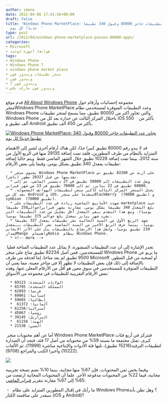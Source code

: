 ```yaml
---
author: imene
date: 2012-04-06 17:41:56+00:00
draft: false
title: 'Windows Phone MarketPlace: تجاوز عدد التطبيقات حاجز 80000 وقبول 340 تطبيقا
  جديدًا كل يوم  '
type: post
url: /2012/04/windows-phone-marketplace-passes-80000-apps/
categories:
- Microsoft
- هواتف/ أجهزة لوحية
tags:
- Windows Phone
- Windows Phone 7
- windows phone market place
- متجر تطبيقات ويندوز فون
- ويندوز فون
- ويندوز فون 7
- ويندوز فون ماركت بلاس
---
```


قدم موقع [All About Windows Phone](http://allaboutwindowsphone.com/news/item/14554_Windows_Phone_Marketplace_pass.php) مجموعة إحصائيات وأرقام حول متجرWindows Phone MarketPlace وعدد التطبيقات المتوفرة لمستخدمي نظام Windows Phone والتي تجاوز أكثر من 80000 تطبيق، مما يسمح لمتجر تطبيقات Windows Phone باحتلال المركز الثالث عن جدارة بعد كل من iOS بأكثر من    550 ألف تطبيق و Android بأكثر من 450 ألف تطبيق.




[![Windows Phone MarketPlace: تجاوز عدد التطبيقات حاجز 80000 وقبول 340 تطبيقا جديدًا كل يوم](https://www.it-scoop.com/wp-content/uploads/2012/04/windows-phone-marketplace-march-2012.jpg)
](https://www.it-scoop.com/wp-content/uploads/2012/04/windows-phone-marketplace-march-2012.jpg)




قد لا يبدو رقم 80000 تطبيق كبيرا جدًا، لكن هناك أرقام أخرى تُشير إلى الاهتمام المتزايد بالنظام من طرف المطورين، فلقد تمت إضافة 29135 منها في الربع الأول من سنة 2012، بينما تمت إضافة 10228 تطبيق خلال الشهر الماضي فقط  ويتم حاليا إضافة تطبيقات بمعدل 340 تطبيق بشكل يومي. وفيما يلي بعض الأرقام:






	  * يحتوي متجر Windows Phone MarketPlace على أزيد من 82200 تطبيق تم تقديمها من قبل 20327 مطور (ناشر).
	  * وصل عدد التطبيقات إلى 50000 تطبيق في 27 ديسمبر الماضي، ثم إلى 60000 تطبيق في 22 يناير، ثم إلى 70000 تطبيق في 23 من شهر فبراير.
	  * يحتل المتجر المركز الثالث كأكبر متجر لتطبيقات الهواتف المحمولة، بعد كل من Android و iOS، متقدما على متجرBlackBerry  (70000 تطبيق) و symbian  (70000 تطبيق).
	  * شهدت الأسابيع الماضية زيادة في عدد التطبيقات على marketplace حيث بلغ المعدل 340 تطبيقا بشكل يومي، مقارنة بشهر فبراير(حوالي250 تطبيقا يوميا)، ومع هذا التقدم يبقى المعدل أقل بقليل من عدد التطبيقات التي نشرت شهر يناير بمعدل بلغ حوالي 375 تطبيقا يوميا.
	  * شهد الربع الأول من السنة الحالية نشر تطبيقات بمعدل 327 تطبيقا يوميا، بينما عرف الربع الأخير من السنة الماضية نشر التطبيقات بــمعدل 210 تطبيق يوميا، ولعل هذا الارتفاع بالتطبيقات يدل على الأثر الايجابي لإصدارMango  واهتمامNokia  بنظام Windows Phone.
	  * <!-- more -->



 تجدر الإشارة إلى أن عدد التطبيقات المنشورة، لا يماثل عدد التطبيقات المتاحة فعليا للمستخدمين، فمن أصل 82234 تطبيق متاح على متجر Windows Phone ما يربو عن 9500 تطبيق لم يعد متاحا، إما لحذفه من طرف Microsoft أو لسحبه من قبل المطور. بالإضافة إلى ذلك فإن بعض التطبيقات لا تظهر إلا في متاجر معينة، مما يعني أن التطبيقات المتوفرة للمستخدمين في سوق معين هو أقل من الأرقام المعلن عنها، وهذه بعض الأرقام التقريبية للتطبيقات في مجموعة من الأسواق:






	  * الولايات المتحدة: 69123
	  * المملكة المتحدة: 65705
	  * فرنسا: 62893
	  * إسبانيا: 60061
	  * إيطاليا: 59665
	  *  ألمانيا: 61372
	  * أستراليا:61256
	  * روسيا: 45067
	  * البرازيل: 39145
	  *  الهند: 61156
	  * الصين: 21530



 أما عن أهم محتويات متجر Windows Phone MarketPlace فتتركز في أربع فئات كبرى، تمثل مجتمعة ما نسبته 59% من محتوياته من أصل 17 فئة، فنجد أن الصدارة لتطبيقات الترفيه(15216 تطبيق)، تليها فئة الأدوات والإنتاجية مباشرة (11999)، ثم الألعاب (10222) وأخيرا الكتب والمراجع (9708).




[![](https://www.it-scoop.com/wp-content/uploads/2012/04/windows-phone-marketplace-march-2012-categories.jpg)
](https://www.it-scoop.com/wp-content/uploads/2012/04/windows-phone-marketplace-march-2012-categories.jpg)




وفيما يخص ثمن المحتويات، فإن 67% منها مجانية، بينما 10% تضم نسخة تجريبية مجانية، فيما 22% من المحتويات مدفوعة الأجر. علما أن المحتويات المجانية ارتفعت من 65% إلى 67% مقارنة بتقرير [فبراير الماضي](http://allaboutwindowsphone.com/news/item/14316_Windows_Marketplace_passes_700.php).




 -   ما رأيك في إقبال المطورين المتزايد على نظام Windows Phone؟ وهل تظن بأنه سيقدر على منافسة الكبار (iOS و Andoid)؟
